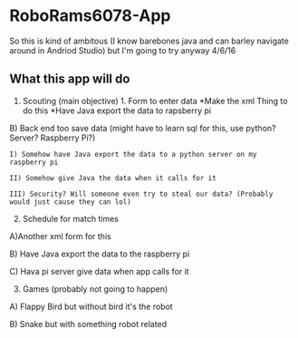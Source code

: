 # RoboRams6078-App
So this is kind of ambitous (I know barebones java and can barley navigate around in Andriod Studio) but I'm going to try anyway 4/6/16

## What this app will do
  1. Scouting (main objective)
    1. Form to enter data
      *Make the xml Thing to do this
      *Have Java export the data to rapsberry pi

    
    
  B) Back end too save data (might have to learn sql for this, use python? Server? Raspberry Pi?)
  
    I) Somehow have Java export the data to a python server on my raspberry pi
    
    II) Somehow give Java the data when it calls for it
    
    III) Security? Will someone even try to steal our data? (Probably would just cause they can lol)
    
    
2. Schedule for match times

  A)Another xml form for this
  
  B) Have Java export the data to the raspberry pi
  
  C) Hava pi server give data when app calls for it
  
3. Games (probably not going to happen)

  A) Flappy Bird but without bird it's the robot
  
  B) Snake but with something robot related
  
  

